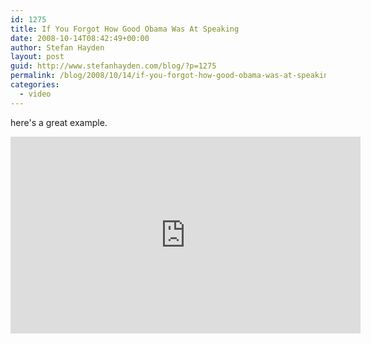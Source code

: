 ```yaml
---
id: 1275
title: If You Forgot How Good Obama Was At Speaking
date: 2008-10-14T08:42:49+00:00
author: Stefan Hayden
layout: post
guid: http://www.stefanhayden.com/blog/?p=1275
permalink: /blog/2008/10/14/if-you-forgot-how-good-obama-was-at-speaking/
categories:
  - video
---
```

here's a great example.

<iframe width="560" height="315" src="https://www.youtube.com/embed/IxQcYiLKWqs" title="YouTube video player" frameborder="0" allow="accelerometer; autoplay; clipboard-write; encrypted-media; gyroscope; picture-in-picture" allowfullscreen></iframe>
